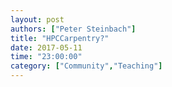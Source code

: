 ```yaml
---
layout: post
authors: ["Peter Steinbach"]
title: "HPCCarpentry?"
date: 2017-05-11
time: "23:00:00"
category: ["Community","Teaching"]
---
```


